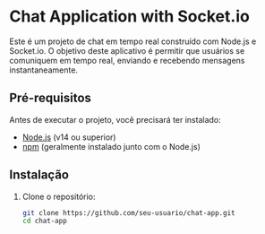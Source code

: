 # Chat Application with Socket.io

Este é um projeto de chat em tempo real construído com Node.js e Socket.io. O objetivo deste aplicativo é permitir que usuários se comuniquem em tempo real, enviando e recebendo mensagens instantaneamente.

## Pré-requisitos

Antes de executar o projeto, você precisará ter instalado:

- [Node.js](https://nodejs.org/) (v14 ou superior)
- [npm](https://www.npmjs.com/) (geralmente instalado junto com o Node.js)

## Instalação

1. Clone o repositório:

   ```bash
   git clone https://github.com/seu-usuario/chat-app.git
   cd chat-app